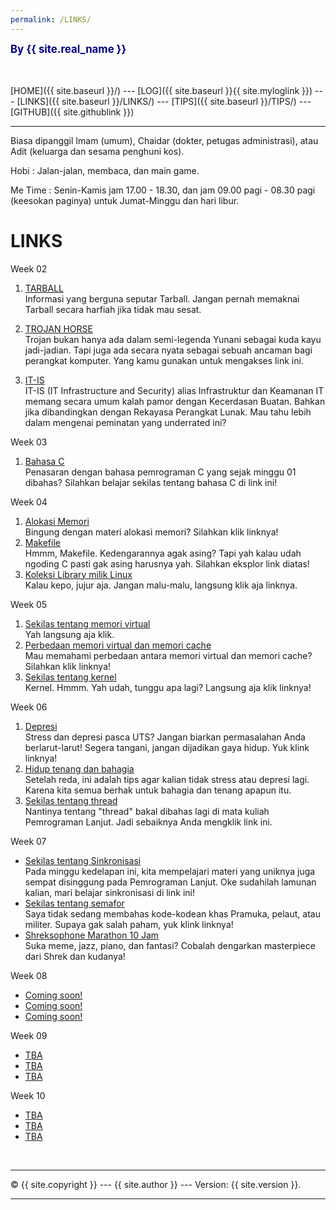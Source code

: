 ```yaml
---
permalink: /LINKS/
---
```

<span style="color:navy; font-weight:bold; font-size:larger;">By {{ site.real_name }} </span>

<br><br>
[HOME]({{ site.baseurl }}/) ---
[LOG]({{ site.baseurl }}{{ site.myloglink }}) ---
[LINKS]({{ site.baseurl }}/LINKS/) ---
[TIPS]({{ site.baseurl }}/TIPS/) ---
[GITHUB]({{ site.githublink }})
<br>
<hr>

Biasa dipanggil Imam (umum), Chaidar (dokter, petugas administrasi), atau Adit (keluarga dan sesama penghuni kos). 

Hobi : Jalan-jalan, membaca, dan main game.

Me Time : Senin-Kamis jam 17.00 - 18.30, dan jam 09.00 pagi - 08.30 pagi (keesokan paginya) untuk Jumat-Minggu dan hari libur. 

# LINKS

Week 02

1. [TARBALL](https://en.wikipedia.org/wiki/Tar_(computing))<br>
Informasi yang berguna seputar Tarball. 
Jangan pernah memaknai Tarball secara harfiah jika tidak mau sesat.

2. [TROJAN HORSE](https://id.wikipedia.org/wiki/Trojan_horse_(komputer))<br>
Trojan bukan hanya ada dalam semi-legenda Yunani sebagai kuda kayu jadi-jadian.
Tapi juga ada secara nyata sebagai sebuah ancaman bagi perangkat komputer.
Yang kamu gunakan untuk mengakses link ini.

3. [IT-IS](https://cs.ui.ac.id/sarjana-ilmu-komputer/peminatan-sik-infrastruktur-keamanan/)<br>
IT-IS (IT Infrastructure and Security) alias Infrastruktur dan Keamanan IT memang secara umum kalah pamor dengan Kecerdasan Buatan.
Bahkan jika dibandingkan dengan Rekayasa Perangkat Lunak.
Mau tahu lebih dalam mengenai peminatan yang underrated ini? 

Week 03

1. [Bahasa C](https://www.petanikode.com/c-untuk-pemula/)<br>
Penasaran dengan bahasa pemrograman C yang sejak minggu 01 dibahas? Silahkan belajar sekilas tentang bahasa C di link ini!

Week 04

1. [Alokasi Memori](https://www.geeksforgeeks.org/memory-management-in-operating-system/)<br>
Bingung dengan materi alokasi memori? Silahkan klik linknya!
2. [Makefile](https://opensource.com/article/18/8/what-how-makefile)<br>
Hmmm, Makefile. Kedengarannya agak asing? Tapi yah kalau udah ngoding C pasti gak asing harusnya yah. Silahkan eksplor link diatas!
3. [Koleksi Library milik Linux]()<br>
Kalau kepo, jujur aja. Jangan malu-malu, langsung klik aja linknya.

Week 05

1. [Sekilas tentang memori virtual](https://www.geeksforgeeks.org/virtual-memory-in-operating-system)<br>
Yah langsung aja klik.
2. [Perbedaan memori virtual dan memori cache](https://www.geeksforgeeks.org/difference-between-virtual-memory-and-cache-memory/?ref=rp)<br>
Mau memahami perbedaan antara memori virtual dan memori cache? Silahkan klik linknya!
3. [Sekilas tentang kernel](https://www.geeksforgeeks.org/kernel-in-operating-system/)<br>
Kernel. Hmmm. Yah udah, tunggu apa lagi? Langsung aja klik linknya!

Week 06

1. [Depresi](https://www.halodoc.com/kesehatan/depresi)<br>
Stress dan depresi pasca UTS? Jangan biarkan permasalahan Anda berlarut-larut! Segera tangani, jangan dijadikan gaya hidup. Yuk klink linknya!
2. [Hidup tenang dan bahagia](https://www.idntimes.com/life/inspiration/annisa-nur-fitriani-1/hidup-tenang-dan-bahagia-c1c2/5)<br>
Setelah reda, ini adalah tips agar kalian tidak stress atau depresi lagi. Karena kita semua berhak untuk bahagia dan tenang apapun itu.
3. [Sekilas tentang thread](https://www.geeksforgeeks.org/thread-in-operating-system/)<br>
Nantinya tentang "thread" bakal dibahas lagi di mata kuliah Pemrograman Lanjut. Jadi sebaiknya Anda mengklik link ini.

Week 07

- [Sekilas tentang Sinkronisasi](https://www.geeksforgeeks.org/introduction-of-process-synchronization/)<br>
Pada minggu kedelapan ini, kita mempelajari materi yang uniknya juga sempat disinggung pada Pemrograman Lanjut. Oke sudahilah lamunan kalian, mari belajar sinkronisasi di link ini!
- [Sekilas tentang semafor](https://www.guru99.com/semaphore-in-operating-system.html)<br>
Saya tidak sedang membahas kode-kodean khas Pramuka, pelaut, atau militer. Supaya gak salah paham, yuk klink linknya!
- [Shreksophone Marathon 10 Jam](https://www.youtube.com/watch?v=pxw-5qfJ1dk)<br>
Suka meme, jazz, piano, dan fantasi? Cobalah dengarkan masterpiece dari Shrek dan kudanya!

Week 08

- [Coming soon!]()<br>
- [Coming soon!]()<br>
- [Coming soon!]()<br>

Week 09

- [TBA]()<br>
- [TBA]()<br>
- [TBA]()<br>

Week 10

- [TBA]()<br>
- [TBA]()<br>
- [TBA]()<br>

<br>
<hr>
&copy; {{ site.copyright }} --- {{ site.author }} --- Version: {{ site.version }}.
<hr>
<br>



